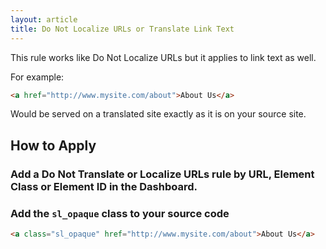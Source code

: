 ```yaml
---
layout: article
title: Do Not Localize URLs or Translate Link Text
---
```


This rule works like Do Not Localize URLs but it applies to link text as well.

For example:

~~~html
<a href="http://www.mysite.com/about">About Us</a>
~~~

Would be served on a translated site exactly as it is on your source site.

## How to Apply

### Add a Do Not Translate or Localize URLs rule by URL, Element Class or Element ID in the Dashboard.


### Add the `sl_opaque` class to your source code

~~~html
<a class="sl_opaque" href="http://www.mysite.com/about">About Us</a>
~~~
